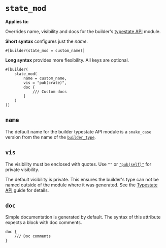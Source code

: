 # `state_mod`

**Applies to:** <Badge text="structs"/> <Badge text="functions"/> <Badge text="methods"/>

Overrides name, visibility and docs for the builder's [typestate API](../guide/typestate-api) module.

**Short syntax** configures just the _name_.

```attr
#[builder(state_mod = custom_name)]
```

**Long syntax** provides more flexibility. All keys are optional.

```attr
#[builder(
    state_mod(
        name = custom_name,
        vis = "pub(crate)",
        doc {
            /// Custom docs
        }
    )
)]
```

## `name`

The default name for the builder typestate API module is a `snake_case` version from the name of the [`builder_type`](./builder_type#name).

## `vis`

The visibility must be enclosed with quotes. Use `""` or [`"pub(self)"`](https://doc.rust-lang.org/reference/visibility-and-privacy.html#pubin-path-pubcrate-pubsuper-and-pubself) for private visibility.

The default visibility is private. This ensures the builder's type can not be named outside of the module where it was generated. See the [Typestate API](../../../guide/typestate-api) guide for details.

## `doc`

Simple documentation is generated by default. The syntax of this attribute expects a block with doc comments.

```attr
doc {
    /// Doc comments
}
```

